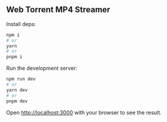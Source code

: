 ## Web Torrent MP4 Streamer

Install deps:

```bash
npm i 
# or
yarn
# or
pnpm i
```

Run the development server:

```bash
npm run dev
# or
yarn dev
# or
pnpm dev
```

Open [http://localhost:3000](http://localhost:3000) with your browser to see the result.
